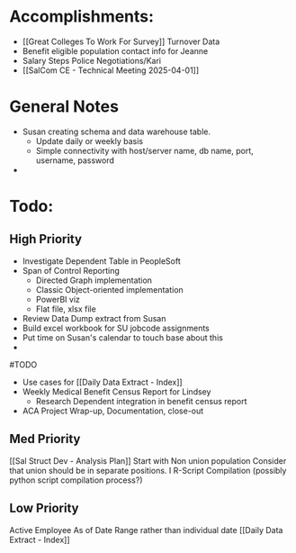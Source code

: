 # Accomplishments:

- [[Great Colleges To Work For Survey]] Turnover Data
- Benefit eligible population contact info for Jeanne
- Salary Steps Police Negotiations/Kari
- [[SalCom CE - Technical Meeting 2025-04-01]]

# General Notes
- Susan creating schema and data warehouse table. 
	- Update daily or weekly basis
	- Simple connectivity with host/server name, db name, port, username, password
- 
# Todo:
## High Priority
- Investigate Dependent Table in PeopleSoft
- Span of Control Reporting
	- Directed Graph implementation
	- Classic Object-oriented implementation
	- PowerBI viz
	- Flat file, xlsx file
- Review Data Dump extract from Susan
- Build excel workbook for SU jobcode assignments
- Put time on Susan's calendar to touch base about this
- 

#TODO 
- Use cases for [[Daily Data Extract - Index]]
- Weekly Medical Benefit Census Report for Lindsey
	- Research Dependent integration in benefit census report
- ACA Project Wrap-up, Documentation, close-out
## Med Priority
[[Sal Struct Dev - Analysis Plan]]
	Start with Non union population
	Consider that union should be in separate positions. 
	I
R-Script Compilation (possibly python script compilation process?)

## Low Priority
Active Employee As of Date Range rather than individual date
[[Daily Data Extract - Index]]


